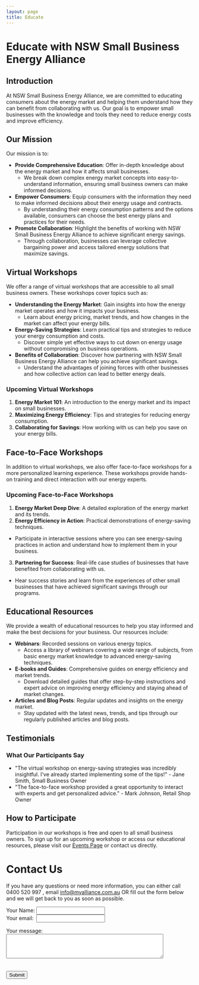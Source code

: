 ```yaml
---
layout: page
title: Educate
---
```


# Educate with NSW Small Business Energy Alliance

## Introduction
At NSW Small Business Energy Alliance, we are committed to educating consumers about the energy market and helping them understand how they can benefit from collaborating with us. Our goal is to empower small businesses with the knowledge and tools they need to reduce energy costs and improve efficiency.

## Our Mission
Our mission is to:
- **Provide Comprehensive Education**: Offer in-depth knowledge about the energy market and how it affects small businesses.
  - We break down complex energy market concepts into easy-to-understand information, ensuring small business owners can make informed decisions.
- **Empower Consumers**: Equip consumers with the information they need to make informed decisions about their energy usage and contracts.
  - By understanding their energy consumption patterns and the options available, consumers can choose the best energy plans and practices for their needs.
- **Promote Collaboration**: Highlight the benefits of working with NSW Small Business Energy Alliance to achieve significant energy savings.
  - Through collaboration, businesses can leverage collective bargaining power and access tailored energy solutions that maximize savings.

## Virtual Workshops
We offer a range of virtual workshops that are accessible to all small business owners. These workshops cover topics such as:
- **Understanding the Energy Market**: Gain insights into how the energy market operates and how it impacts your business.
  - Learn about energy pricing, market trends, and how changes in the market can affect your energy bills.
- **Energy-Saving Strategies**: Learn practical tips and strategies to reduce your energy consumption and costs.
  - Discover simple yet effective ways to cut down on energy usage without compromising on business operations.
- **Benefits of Collaboration**: Discover how partnering with NSW Small Business Energy Alliance can help you achieve significant savings.
  - Understand the advantages of joining forces with other businesses and how collective action can lead to better energy deals.

### Upcoming Virtual Workshops
1. **Energy Market 101**: An introduction to the energy market and its impact on small businesses.
2. **Maximizing Energy Efficiency**: Tips and strategies for reducing energy consumption.
3. **Collaborating for Savings**: How working with us can help you save on your energy bills.

## Face-to-Face Workshops
In addition to virtual workshops, we also offer face-to-face workshops for a more personalized learning experience. These workshops provide hands-on training and direct interaction with our energy experts.

### Upcoming Face-to-Face Workshops
1. **Energy Market Deep Dive**: A detailed exploration of the energy market and its trends.
2. **Energy Efficiency in Action**: Practical demonstrations of energy-saving techniques.
  - Participate in interactive sessions where you can see energy-saving practices in action and understand how to implement them in your business.
3. **Partnering for Success**: Real-life case studies of businesses that have benefited from collaborating with us.
  - Hear success stories and learn from the experiences of other small businesses that have achieved significant savings through our programs.

## Educational Resources
We provide a wealth of educational resources to help you stay informed and make the best decisions for your business. Our resources include:
- **Webinars**: Recorded sessions on various energy topics.
  - Access a library of webinars covering a wide range of subjects, from basic energy market knowledge to advanced energy-saving techniques.
- **E-books and Guides**: Comprehensive guides on energy efficiency and market trends.
  - Download detailed guides that offer step-by-step instructions and expert advice on improving energy efficiency and staying ahead of market changes.
- **Articles and Blog Posts**: Regular updates and insights on the energy market.
  - Stay updated with the latest news, trends, and tips through our regularly published articles and blog posts.

## Testimonials
### What Our Participants Say
- "The virtual workshop on energy-saving strategies was incredibly insightful. I've already started implementing some of the tips!" - Jane Smith, Small Business Owner
- "The face-to-face workshop provided a great opportunity to interact with experts and get personalized advice." - Mark Johnson, Retail Shop Owner

## How to Participate
Participation in our workshops is free and open to all small business owners. To sign up for an upcoming workshop or access our educational resources, please visit our [Events Page](#) or contact us directly.

# Contact Us

If you have any questions or need more information, you can either call 0400 520 997 , email info@myalliance.com.au OR fill out the form below and we will get back to you as soon as possible.


<form
  action="https://formspree.io/f/manqzvwz"
  method="POST"
  enctype="multipart/form-data"
>
<label>
    Your Name:
    <input type="text" name="Name">
</label>  
<br>  

<label>
    Your  email:&nbsp; 
    <input type="email" name="email">
</label>  

<br>  

<label for="message">Your message:</label>
<br>
        <textarea name="message" id="message" rows="4" cols="50"></textarea>  
<br>  
 <button type="submit">Submit</button>  
 


